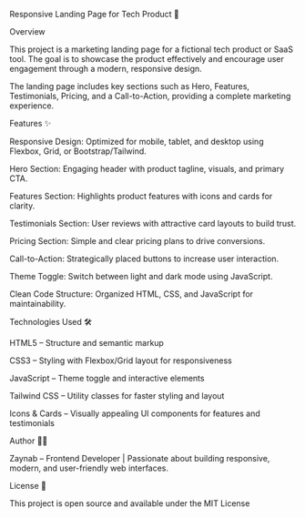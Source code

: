 Responsive Landing Page for Tech Product 🚀

Overview

This project is a marketing landing page for a fictional tech product or SaaS tool. The goal is to showcase the product effectively and encourage user engagement through a modern, responsive design.

The landing page includes key sections such as Hero, Features, Testimonials, Pricing, and a Call-to-Action, providing a complete marketing experience.

Features ✨

Responsive Design: Optimized for mobile, tablet, and desktop using Flexbox, Grid, or Bootstrap/Tailwind.

Hero Section: Engaging header with product tagline, visuals, and primary CTA.

Features Section: Highlights product features with icons and cards for clarity.

Testimonials Section: User reviews with attractive card layouts to build trust.

Pricing Section: Simple and clear pricing plans to drive conversions.

Call-to-Action: Strategically placed buttons to increase user interaction.

Theme Toggle: Switch between light and dark mode using JavaScript.

Clean Code Structure: Organized HTML, CSS, and JavaScript for maintainability.

Technologies Used 🛠️

HTML5 – Structure and semantic markup

CSS3 – Styling with Flexbox/Grid layout for responsiveness

JavaScript – Theme toggle and interactive elements

Tailwind CSS – Utility classes for faster styling and layout

Icons & Cards – Visually appealing UI components for features and testimonials

Author 👩‍💻

Zaynab – Frontend Developer | Passionate about building responsive, modern, and user-friendly web interfaces.

License 📄

This project is open source and available under the MIT License
